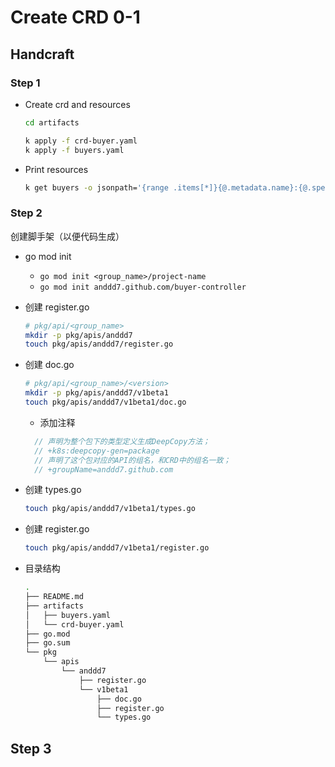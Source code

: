 # Create CRD 0-1

## Handcraft

### Step 1

- Create crd and resources

    ```sh
    cd artifacts

    k apply -f crd-buyer.yaml
    k apply -f buyers.yaml
    ```

- Print resources

    ```sh
    k get buyers -o jsonpath='{range .items[*]}{@.metadata.name}:{@.spec.name}{"\n"}{end}'
    ```

### Step 2

创建脚手架（以便代码生成）

- go mod init
  - `go mod init <group_name>/project-name`
  - `go mod init anddd7.github.com/buyer-controller`
- 创建 register.go

    ```sh
    # pkg/api/<group_name>
    mkdir -p pkg/apis/anddd7
    touch pkg/apis/anddd7/register.go
    ```

- 创建 doc.go

    ```sh
    # pkg/api/<group_name>/<version>
    mkdir -p pkg/apis/anddd7/v1beta1
    touch pkg/apis/anddd7/v1beta1/doc.go
    ```

  - 添加注释
  
  ```go
    // 声明为整个包下的类型定义生成DeepCopy方法；
    // +k8s:deepcopy-gen=package 
    // 声明了这个包对应的API的组名，和CRD中的组名一致；
    // +groupName=anddd7.github.com
  ```

- 创建 types.go

    ```sh
    touch pkg/apis/anddd7/v1beta1/types.go
    ```

- 创建 register.go

    ```sh
    touch pkg/apis/anddd7/v1beta1/register.go
    ```

- 目录结构
  
  ```sh
  .
  ├── README.md
  ├── artifacts
  │   ├── buyers.yaml
  │   └── crd-buyer.yaml
  ├── go.mod
  ├── go.sum
  └── pkg
      └── apis
          └── anddd7
              ├── register.go
              └── v1beta1
                  ├── doc.go
                  ├── register.go
                  └── types.go
  ```

## Step 3

